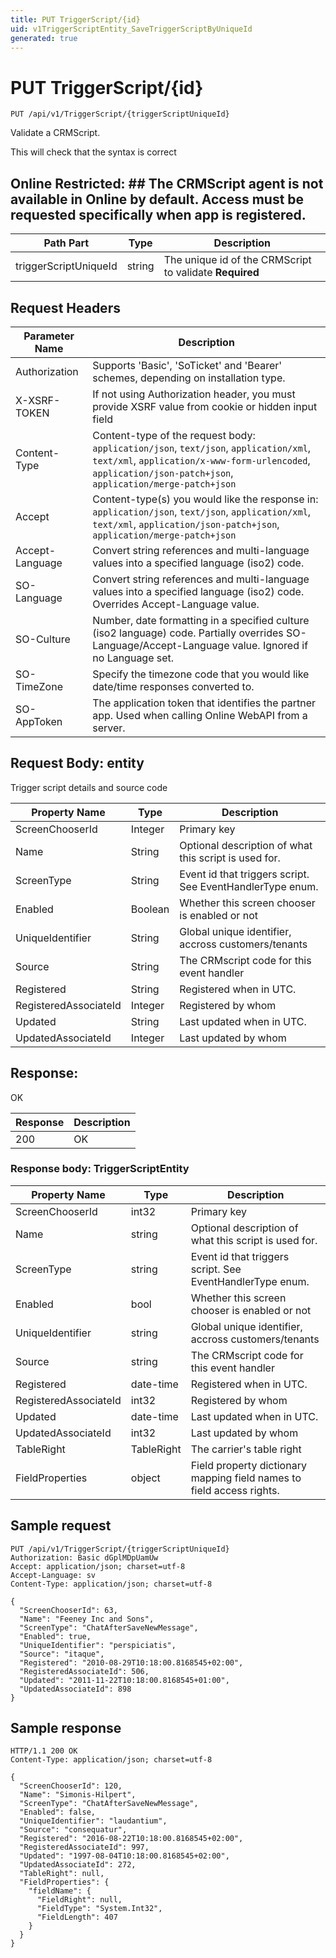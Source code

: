 ```yaml
---
title: PUT TriggerScript/{id}
uid: v1TriggerScriptEntity_SaveTriggerScriptByUniqueId
generated: true
---
```


# PUT TriggerScript/{id}

```http
PUT /api/v1/TriggerScript/{triggerScriptUniqueId}
```

Validate a CRMScript.


This will check that the syntax is correct


## Online Restricted: ## The CRMScript agent is not available in Online by default. Access must be requested specifically when app is registered.





| Path Part | Type | Description |
|-----------|------|-------------|
| triggerScriptUniqueId | string | The unique id of the CRMScript to validate **Required** |



## Request Headers

| Parameter Name | Description |
|----------------|-------------|
| Authorization  | Supports 'Basic', 'SoTicket' and 'Bearer' schemes, depending on installation type. |
| X-XSRF-TOKEN   | If not using Authorization header, you must provide XSRF value from cookie or hidden input field |
| Content-Type | Content-type of the request body: `application/json`, `text/json`, `application/xml`, `text/xml`, `application/x-www-form-urlencoded`, `application/json-patch+json`, `application/merge-patch+json` |
| Accept         | Content-type(s) you would like the response in: `application/json`, `text/json`, `application/xml`, `text/xml`, `application/json-patch+json`, `application/merge-patch+json` |
| Accept-Language | Convert string references and multi-language values into a specified language (iso2) code. |
| SO-Language | Convert string references and multi-language values into a specified language (iso2) code. Overrides Accept-Language value. |
| SO-Culture | Number, date formatting in a specified culture (iso2 language) code. Partially overrides SO-Language/Accept-Language value. Ignored if no Language set. |
| SO-TimeZone | Specify the timezone code that you would like date/time responses converted to. |
| SO-AppToken | The application token that identifies the partner app. Used when calling Online WebAPI from a server. |

## Request Body: entity 

Trigger script details and source code 

| Property Name | Type |  Description |
|----------------|------|--------------|
| ScreenChooserId | Integer | Primary key |
| Name | String | Optional description of what this script is used for. |
| ScreenType | String | Event id that triggers script.  See EventHandlerType enum. |
| Enabled | Boolean | Whether this screen chooser is enabled or not |
| UniqueIdentifier | String | Global unique identifier, accross customers/tenants |
| Source | String | The CRMscript code for this event handler |
| Registered | String | Registered when  in UTC. |
| RegisteredAssociateId | Integer | Registered by whom |
| Updated | String | Last updated when  in UTC. |
| UpdatedAssociateId | Integer | Last updated by whom |

## Response:

OK

| Response | Description |
|----------------|-------------|
| 200 | OK |

### Response body: TriggerScriptEntity

| Property Name | Type |  Description |
|----------------|------|--------------|
| ScreenChooserId | int32 | Primary key |
| Name | string | Optional description of what this script is used for. |
| ScreenType | string | Event id that triggers script.  See EventHandlerType enum. |
| Enabled | bool | Whether this screen chooser is enabled or not |
| UniqueIdentifier | string | Global unique identifier, accross customers/tenants |
| Source | string | The CRMscript code for this event handler |
| Registered | date-time | Registered when  in UTC. |
| RegisteredAssociateId | int32 | Registered by whom |
| Updated | date-time | Last updated when  in UTC. |
| UpdatedAssociateId | int32 | Last updated by whom |
| TableRight | TableRight | The carrier's table right |
| FieldProperties | object | Field property dictionary mapping field names to field access rights. |

## Sample request

```http!
PUT /api/v1/TriggerScript/{triggerScriptUniqueId}
Authorization: Basic dGplMDpUamUw
Accept: application/json; charset=utf-8
Accept-Language: sv
Content-Type: application/json; charset=utf-8

{
  "ScreenChooserId": 63,
  "Name": "Feeney Inc and Sons",
  "ScreenType": "ChatAfterSaveNewMessage",
  "Enabled": true,
  "UniqueIdentifier": "perspiciatis",
  "Source": "itaque",
  "Registered": "2010-08-29T10:18:00.8168545+02:00",
  "RegisteredAssociateId": 506,
  "Updated": "2011-11-22T10:18:00.8168545+01:00",
  "UpdatedAssociateId": 898
}
```

## Sample response

```http_
HTTP/1.1 200 OK
Content-Type: application/json; charset=utf-8

{
  "ScreenChooserId": 120,
  "Name": "Simonis-Hilpert",
  "ScreenType": "ChatAfterSaveNewMessage",
  "Enabled": false,
  "UniqueIdentifier": "laudantium",
  "Source": "consequatur",
  "Registered": "2016-08-22T10:18:00.8168545+02:00",
  "RegisteredAssociateId": 997,
  "Updated": "1997-08-04T10:18:00.8168545+02:00",
  "UpdatedAssociateId": 272,
  "TableRight": null,
  "FieldProperties": {
    "fieldName": {
      "FieldRight": null,
      "FieldType": "System.Int32",
      "FieldLength": 407
    }
  }
}
```